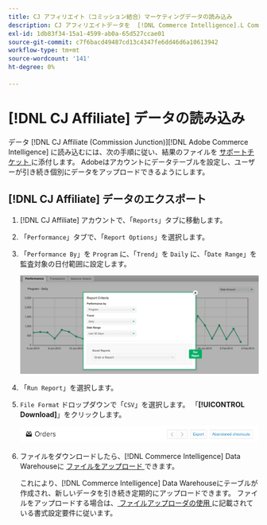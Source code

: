 ```yaml
---
title: CJ アフィリエイト（コミッション結合）マーケティングデータの読み込み
description: CJ アフィリエイトデータを  [!DNL Commerce Intelligence].L Commerce Intelligence] に読み込む方法を説明します。
exl-id: 1db83f34-15a1-4599-ab0a-65d527ccae01
source-git-commit: c7f6bacd49487cd13c4347fe6dd46d6a10613942
workflow-type: tm+mt
source-wordcount: '141'
ht-degree: 0%

---
```


# [!DNL CJ Affiliate] データの読み込み

データ [!DNL CJ Affiliate (Commission Junction)][!DNL Adobe Commerce Intelligence] に読み込むには、次の手順に従い、結果のファイルを [ サポートチケット ](https://experienceleague.adobe.com/docs/commerce-knowledge-base/kb/troubleshooting/miscellaneous/mbi-service-policies.html) に添付します。 Adobeはアカウントにデータテーブルを設定し、ユーザーが引き続き個別にデータをアップロードできるようにします。

## [!DNL CJ Affiliate] データのエクスポート

1. [!DNL CJ Affiliate] アカウントで、「`Reports`」タブに移動します。

1. 「`Performance`」タブで、「`Report Options`」を選択します。

1. 「`Performance By`」を `Program` に、「`Trend`」を `Daily` に、「`Date Range`」を監査対象の日付範囲に設定します。

   ![export-cj-affiliate-data](../../../assets/export-cj-affiliate-data-1.png)<!--{:.zoom}-->

1. 「`Run Report`」を選択します。

1. `File Format` ドロップダウンで「`CSV`」を選択します。  「**[!UICONTROL Download]**」をクリックします。

   ![cj アフィリエイトデータのエクスポート ](../../../assets/export-an-individual-order-2.jpg)<!--{:.zoom}-->

1. ファイルをダウンロードしたら、[!DNL Commerce Intelligence] Data Warehouseに [ ファイルをアップロード ](../connecting-data/using-file-uploader.md) できます。

   これにより、[!DNL Commerce Intelligence] Data Warehouseにテーブルが作成され、新しいデータを引き続き定期的にアップロードできます。 ファイルをアップロードする場合は、[ ファイルアップローダの使用 ](../connecting-data/using-file-uploader.md) に記載されている書式設定要件に従います。
